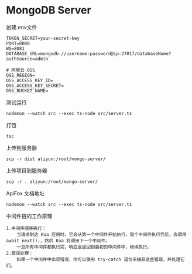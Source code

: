 MongoDB Server
===

创建.env文件
```text
TOKEN_SECRET=your-secret-key
PORT=8080
WS=8081
DATABASE_URL=mongodb://username:password@ip:27017/databaseName?authSource=admin

# 阿里云 OSS
OSS_REGION=
OSS_ACCESS_KEY_ID=
OSS_ACCESS_KEY_SECRET=
OSS_BUCKET_NAME=
```

测试运行
```shell
nodemon --watch src --exec ts-node src/server.ts 
```

打包
```shell
tsc 
```

上传到服务器
```shell
scp -r dist aliyun:/root/mongo-server/ 
```

上传项目到服务器
```shell
scp -r . aliyun:/root/mongo-server/
```

ApiFox 文档地址
```shell
nodemon --watch src --exec ts-node src/server.ts 
```

中间件链的工作原理

	1.中间件顺序执行：
	    当请求到达 Koa 应用时，它会从第一个中间件开始执行，每个中间件执行完后，会调用 await next();，然后 Koa 将调用下一个中间件。
	    一旦所有中间件都执行完，响应会返回到最初的中间件中，继续执行。
	2.错误处理：
	    如果一个中间件中出现错误，你可以使用 try-catch 语句来捕获这些错误，并处理它们。
